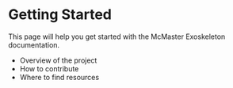 # Getting Started

This page will help you get started with the McMaster Exoskeleton documentation.

- Overview of the project
- How to contribute
- Where to find resources 